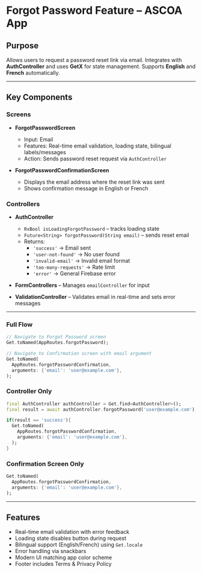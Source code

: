 # Forgot Password Feature – ASCOA App

## Purpose

Allows users to request a password reset link via email. Integrates with **AuthController** and uses **GetX** for state management. Supports **English** and **French** automatically.

---

## Key Components

### Screens

- **ForgotPasswordScreen**

  - Input: Email
  - Features: Real-time email validation, loading state, bilingual labels/messages
  - Action: Sends password reset request via `AuthController`

- **ForgotPasswordConfirmationScreen**
  - Displays the email address where the reset link was sent
  - Shows confirmation message in English or French

### Controllers

- **AuthController**

  - `RxBool isLoadingForgotPassword` – tracks loading state
  - `Future<String> forgotPassword(String email)` – sends reset email
  - Returns:
    - `'success'` → Email sent
    - `'user-not-found'` → No user found
    - `'invalid-email'` → Invalid email format
    - `'too-many-requests'` → Rate limit
    - `'error'` → General Firebase error

- **FormControllers** – Manages `emailController` for input
- **ValidationController** – Validates email in real-time and sets error messages

---

### Full Flow

```dart
// Navigate to Forgot Password screen
Get.toNamed(AppRoutes.forgotPassword);

// Navigate to Confirmation screen with email argument
Get.toNamed(
  AppRoutes.forgotPasswordConfirmation,
  arguments: {'email': 'user@example.com'},
);
```

### Controller Only

```dart
final AuthController authController = Get.find<AuthController>();
final result = await authController.forgotPassword('user@example.com');

if(result == 'success'){
  Get.toNamed(
    AppRoutes.forgotPasswordConfirmation,
    arguments: {'email': 'user@example.com'},
  );
}
```

### Confirmation Screen Only

```dart
Get.toNamed(
  AppRoutes.forgotPasswordConfirmation,
  arguments: {'email': 'user@example.com'},
);
```

---

## Features

- Real-time email validation with error feedback
- Loading state disables button during request
- Bilingual support (English/French) using `Get.locale`
- Error handling via snackbars
- Modern UI matching app color scheme
- Footer includes Terms & Privacy Policy
